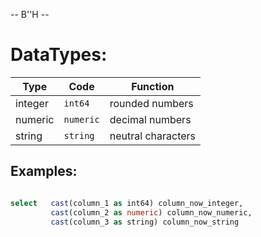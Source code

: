 -- B''H --

# DataTypes:

|Type|Code|Function|
|---|---|---|
|integer|`int64`|rounded numbers
|numeric|`numeric`|decimal numbers
|string|`string`|neutral characters



## Examples:

```SQL

select   cast(column_1 as int64) column_now_integer,
         cast(column_2 as numeric) column_now_numeric,
         cast(column_3 as string) column_now_string
 

```


